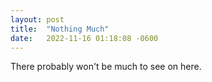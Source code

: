 ```yaml
---
layout: post
title:  "Nothing Much"
date:   2022-11-16 01:18:08 -0600
---
```

There probably won't be much to see on here.

